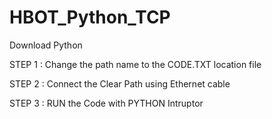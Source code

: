 # HBOT_Python_TCP

Download Python

STEP 1 : Change the path name to the CODE.TXT location file

STEP 2 : Connect the Clear Path using Ethernet cable

STEP 3 : RUN the Code with PYTHON Intruptor
